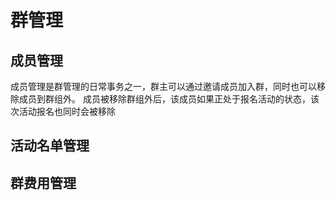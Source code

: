 # 群管理

## 成员管理

成员管理是群管理的日常事务之一，群主可以通过邀请成员加入群，同时也可以移除成员到群组外。
成员被移除群组外后，该成员如果正处于报名活动的状态，该次活动报名也同时会被移除

## 活动名单管理

## 群费用管理

